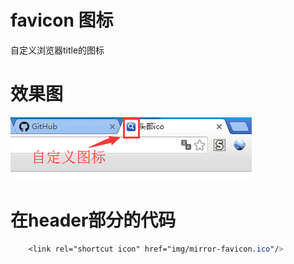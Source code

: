 # favicon 图标
自定义浏览器title的图标

# 效果图
![image](https://github.com/xiaojiandong/favicon/blob/master/img/view-icon.png)

# 在header部分的代码
```css
    <link rel="shortcut icon" href="img/mirror-favicon.ico"/>
```

